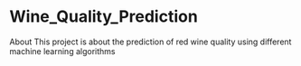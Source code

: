 # Wine_Quality_Prediction
About This project is about the prediction of red wine quality using different machine learning algorithms
